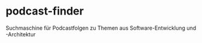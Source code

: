 # podcast-finder
Suchmaschine für Podcastfolgen zu Themen aus Software-Entwicklung und -Architektur
